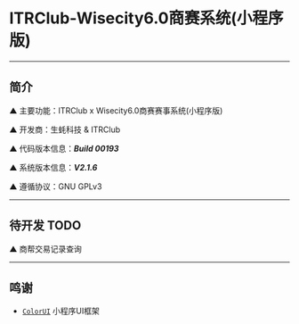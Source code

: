 # ITRClub-Wisecity6.0商赛系统(小程序版)

---

## 简介

▲ 主要功能：ITRClub x Wisecity6.0商赛赛事系统(小程序版)

▲ 开发商：生蚝科技 & ITRClub

▲ 代码版本信息：***Build 00193***

▲ 系统版本信息：***V2.1.6***

▲ 遵循协议：GNU GPLv3

---

## 待开发 TODO

▲ 商帮交易记录查询

---

## 鸣谢

* [`ColorUI`](https://github.com/weilanwl/ColorUI) 小程序UI框架
